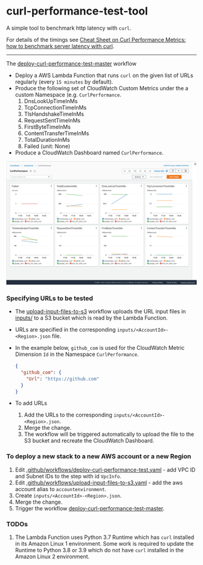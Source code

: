 # curl-performance-test-tool

A simple tool to benchmark http latency with `curl`.

For details of the timings see [Cheat Sheet on Curl Performance Metrics: how to benchmark server latency with curl](https://speedtestdemon.com/a-guide-to-curls-performance-metrics-how-to-analyze-a-speed-test-result/).

---

The [deploy-curl-performance-test-master](https://github.com/kyhau/curl-performance-test-tool/actions/workflows/deploy-curl-performance-test-master.yaml) workflow
- Deploy a AWS Lambda Function that runs `curl` on the given list of URLs regularly (every `15 minutes` by default).
- Produce the following set of CloudWatch Custom Metrics under the a custom Namespace (e.g. `CurlPerformance`.
    1. DnsLookUpTimeInMs
    2. TcpConnectionTimeInMs
    3. TlsHandshakeTimeInMs
    4. RequestSentTimeInMs
    5. FirstByteTimeInMs
    6. ContentTransferTimeInMs
    7. TotalDurationInMs
    8. Failed (unit: None)
- Produce a CloudWatch Dashboard named `CurlPerformance`.

![CloudWatchDashboard-01](doc/CloudWatchDashboard-01.png)

### Specifying URLs to be tested

- The [upload-input-files-to-s3](https://github.com/kyhau/curl-performance-test-tool/actions/workflows/upload-input-files-to-s3.yaml) workflow uploads the URL input files in [inputs/](inputs/) to a S3 bucket which is read by the Lambda Function.

- URLs are specified in the corresponding `inputs/<AccountId>-<Region>.json` file.

- In the example below, `github_com` is used for the CloudWatch Metric Dimension `Id` in the Namespace `CurlPerformance`.

    ```json
    {
      "github_com": {
        "Url": "https://github.com"
      }
    }
    ```

- To add URLs
    1. Add the URLs to the corresponding `inputs/<AccountId>-<Region>.json`.
    2. Merge the change.
    3. The workflow will be triggered automatically to upload the file to the S3 bucket and recreate the CloudWatch Dashboard.

### To deploy a new stack to a new AWS account or a new Region

1. Edit [.github/workflows/deploy-curl-performance-test.yaml](.github/workflows/deploy-curl-performance-test.yaml) - add VPC ID and Subnet IDs to the step with id `VpcInfo`.
2. Edit [.github/workflows/upload-input-files-to-s3.yaml](.github/workflows/upload-input-files-to-s3.yaml) - add the aws account alias to `accountenvironment`.
3. Create `inputs/<AccountId>-<Region>.json`.
4. Merge the change.
5. Trigger the workflow [deploy-curl-performance-test-master](https://github.com/kyhau/curl-performance-test-tool/actions/workflows/deploy-curl-performance-test-master.yaml).

### TODOs

1. The Lambda Function uses Python 3.7 Runtime which has `curl` installed in its Amazon Linux 1 environment.  Some work is required to update the Runtime to Python 3.8 or 3.9 which do not have `curl` installed in the Amazon Linux 2 environment.
